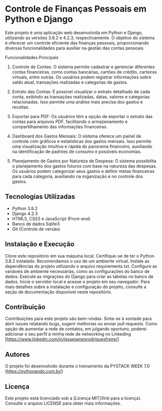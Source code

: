 # Controle de Finanças Pessoais em Python e Django
Este projeto é uma aplicação web desenvolvida em Python e Django, utilizando as versões 3.8.2 e 4.2.3, respectivamente. O objetivo do sistema é oferecer um controle eficiente das finanças pessoais, proporcionando diversas funcionalidades para auxiliar na gestão das contas pessoais.

Funcionalidades Principais
1. Controle de Contas: O sistema permite cadastrar e gerenciar diferentes contas financeiras, como contas bancárias, cartões de crédito, carteiras virtuais, entre outras. Os usuários podem registrar informações sobre saldo atual, transações realizadas e categorias de gastos.

2. Extrato das Contas: É possível visualizar o extrato detalhado de cada conta, exibindo as transações realizadas, datas, valores e categorias relacionadas. Isso permite uma análise mais precisa dos gastos e receitas.

3. Exportar para PDF: Os usuários têm a opção de exportar o extrato das contas para arquivos PDF, facilitando o armazenamento e compartilhamento das informações financeiras.

4. Dashboard dos Gastos Mensais: O sistema oferece um painel de controle com gráficos e estatísticas dos gastos mensais. Isso permite uma visualização intuitiva e rápida do panorama financeiro, auxiliando na identificação de padrões de consumo e possíveis economias.

5. Planejamento de Gastos por Natureza de Despesa: O sistema possibilita o planejamento dos gastos futuros com base na natureza das despesas. Os usuários podem categorizar seus gastos e definir metas financeiras para cada categoria, auxiliando na organização e no controle dos gastos.

## Tecnologias Utilizadas
- Python 3.8.2
- Django 4.2.3
- HTML5, CSS3 e JavaScript (Front-end)
- Banco de dados Sqlite3
- Git (Controle de versão)

## Instalação e Execução
Clone este repositório em sua máquina local.
Certifique-se de ter o Python 3.8.2 instalado. Recomendamos o uso de um ambiente virtual.
Instale as dependências do projeto utilizando o arquivo requirements.txt.
Configure as variáveis de ambiente necessárias, como as configurações do banco de dados.
Execute as migrações do Django para criar as tabelas no banco de dados.
Inicie o servidor local e acesse o projeto em seu navegador.
Para mais detalhes sobre a instalação e configuração do projeto, consulte a seção de documentação disponível neste repositório.

## Contribuição
Contribuições para este projeto são bem-vindas. Sinta-se à vontade para abrir issues relatando bugs, sugerir melhorias ou enviar pull requests.
Como opção de aumentar a rede de contatos, em julgando oportuno, poderei adicionar o seu perfil à minha rede de networking no Linkeding [https://www.linkedin.com/in/jessejamesrodriguesfreire/]

## Autores
O projeto foi desenvolvido durante o treinamento da PYSTACK WEEK 7.0 (https://pythonando.com.br/)

## Licença
Este projeto está licenciado sob a [Licença MIT](link para a licença). Consulte o arquivo LICENSE para obter mais informações.
